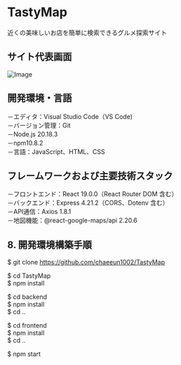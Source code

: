# TastyMap<br/>
近くの美味しいお店を簡単に検索できるグルメ探索サイト<br/>


## サイト代表画面<br/>
![Image](https://github.com/user-attachments/assets/538754c2-4174-4bc4-bf32-31013a99557f)<br/>


## 開発環境・言語<br/>
－エディタ：Visual Studio Code（VS Code)<br/>
－バージョン管理：Git<br/>
－Node.js 20.18.3<br/>
－npm10.8.2<br/>
－言語：JavaScript、HTML、CSS<br/>


## フレームワークおよび主要技術スタック<br/>
－フロントエンド：React 19.0.0（React Router DOM 含む）<br/>
－バックエンド：Express 4.21.2（CORS、Dotenv 含む）<br/>
－API通信：Axios 1.8.1<br/>
－地図機能：@react-google-maps/api 2.20.6<br/>


## 8.	開発環境構築手順<br/>
$ git clone https://github.com/chaeeun1002/TastyMap<br/>

$ cd TastyMap<br/>
$ npm install<br/>

$ cd backend<br/>
$ npm install<br/>
$ cd ..<br/>

$ cd frontend<br/>
$ npm install<br/>
$ cd ..<br/>

$ npm start<br/>


